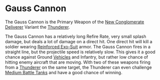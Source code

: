 # Gauss Cannon

The Gauss Cannon is the Primary Weapon of the
[New Conglomerate](../factions/New_Conglomerate.md)
[Deliverer](../vehicles/Deliverer.md) Variant the
[Thunderer](../vehicles/Thunderer.md).

The Gauss Cannon has a relatively long Refire Rate, very small splash damage,
but deals a lot of damage on a direct hit. One direct hit will kill a soldier
wearing [Reinforced Exo-Suit](../armor/Reinforced_Exo-Suit.md) armor. The Gauss
Cannon fires in a straight line, but the projectile speed is relatively slow.
This gives it a good chance against Ground [Vehicles](../vehicles/index.md)
and Infantry, but rather low chance of hitting enemy aircraft that are moving.
With two of these weapons firing from a [Thunderer](../vehicles/Thunderer.md) on
the same target, the Thunderer can even challenge
[Medium Battle Tanks](Medium_Battle_Tank.md) and have a good chance of winning.
